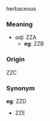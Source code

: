 herbaceous
### Meaning
+ _adj_: ZZA
    + __eg__: ZZB

### Origin

ZZC

### Synonym

__eg__: ZZD

+ ZZE


